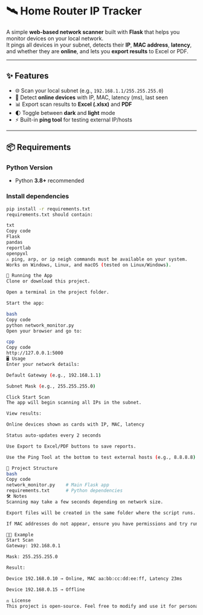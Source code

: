 # 🛰️ Home Router IP Tracker

A simple **web-based network scanner** built with **Flask** that helps you monitor devices on your local network.  
It pings all devices in your subnet, detects their **IP**, **MAC address**, **latency**, and whether they are **online**, and lets you **export results** to Excel or PDF.

---

## ✨ Features
- 🌐 Scan your local subnet (e.g., `192.168.1.1/255.255.255.0`)
- 📡 Detect **online devices** with IP, MAC, latency (ms), last seen
- 📊 Export scan results to **Excel (.xlsx)** and **PDF**
- 🌓 Toggle between **dark** and **light** mode
- ⚡ Built-in **ping tool** for testing external IP/hosts

---

## 📦 Requirements

### Python Version
- Python **3.8+** recommended

### Install dependencies
```bash
pip install -r requirements.txt
requirements.txt should contain:

txt
Copy code
Flask
pandas
reportlab
openpyxl
⚠️ ping, arp, or ip neigh commands must be available on your system.
Works on Windows, Linux, and macOS (tested on Linux/Windows).

🚀 Running the App
Clone or download this project.

Open a terminal in the project folder.

Start the app:

bash
Copy code
python network_monitor.py
Open your browser and go to:

cpp
Copy code
http://127.0.0.1:5000
🖥️ Usage
Enter your network details:

Default Gateway (e.g., 192.168.1.1)

Subnet Mask (e.g., 255.255.255.0)

Click Start Scan
The app will begin scanning all IPs in the subnet.

View results:

Online devices shown as cards with IP, MAC, latency

Status auto-updates every 2 seconds

Use Export to Excel/PDF buttons to save reports.

Use the Ping Tool at the bottom to test external hosts (e.g., 8.8.8.8).

📂 Project Structure
bash
Copy code
network_monitor.py    # Main Flask app
requirements.txt      # Python dependencies
🛠️ Notes
Scanning may take a few seconds depending on network size.

Export files will be created in the same folder where the script runs.

If MAC addresses do not appear, ensure you have permissions and try running as Administrator (Windows) or with sudo (Linux).

🧑‍💻 Example
Start Scan
Gateway: 192.168.0.1

Mask: 255.255.255.0

Result:

Device 192.168.0.10 → Online, MAC aa:bb:cc:dd:ee:ff, Latency 23ms

Device 192.168.0.15 → Offline

⚖️ License
This project is open-source. Feel free to modify and use it for personal or educational purposes.
